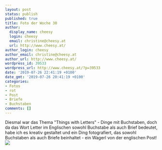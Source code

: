 ```yaml
---
layout: post
status: publish
published: true
title: Foto der Woche 30
author:
  display_name: cheesy
  login: cheesy
  email: christine@cheesy.at
  url: http://www.cheesy.at/
author_login: cheesy
author_email: christine@cheesy.at
author_url: http://www.cheesy.at/
wordpress_id: 39533
wordpress_url: http://www.cheesy.at/?p=39533
date: '2019-07-26 22:41:19 +0100'
date_gmt: '2019-07-26 20:41:19 +0100'
categories:
- Fotos
- rot
- Post
- Briefe
- Buchstaben
comments: []
---
```

Diesmal war das Thema "Things with Letters" - Dinge mit Buchstaben, doch da das Wort Letter im Englischen sowohl Buchstabe als auch Brief bedeutet, habe ich es kreativ gestaltet und ein Ding fotografiert, das sowohl Buchstaben als auch Briefe beinhaltet - ein Wagerl von der englischen Post!
[![](http://www.cheesy.at/wp-content/uploads/30-52-Things-with-letters.jpg)](http://www.cheesy.at/fotos/spiele/projekt365-und-andere-projekte/project-52-wochen-in-2019/)
